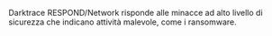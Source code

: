 Darktrace RESPOND/Network risponde alle minacce ad alto livello di sicurezza che indicano attività malevole, come i ransomware. 